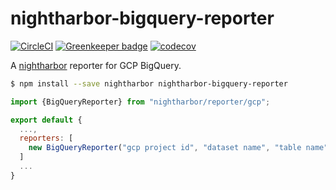# nightharbor-bigquery-reporter

[![CircleCI](https://circleci.com/gh/YoshiyukiKato/nightharbor-bigquery-reporter.svg?style=shield)](https://circleci.com/gh/YoshiyukiKato/nightharbor-bigquery-reporter) 
[![Greenkeeper badge](https://badges.greenkeeper.io/YoshiyukiKato/nightharbor-bigquery-reporter.svg)](https://greenkeeper.io/)
[![codecov](https://codecov.io/gh/YoshiyukiKato/nightharbor-bigquery-reporter/branch/master/graph/badge.svg)](https://codecov.io/gh/YoshiyukiKato/nightharbor-bigquery-reporter)

A [nightharbor](https://github.com/YoshiyukiKato/nightharbor) reporter for GCP BigQuery.

```sh
$ npm install --save nightharbor nightharbor-bigquery-reporter
```

```js
import {BigQueryReporter} from "nightharbor/reporter/gcp";

export default {
  ...,
  reporters: [
    new BigQueryReporter("gcp project id", "dataset name", "table name")
  ]
  ...
}
```
